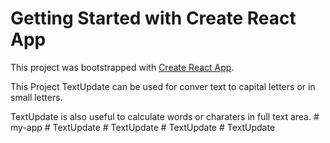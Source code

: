 # Getting Started with Create React App

This project was bootstrapped with [Create React App](https://github.com/facebook/create-react-app).

This Project TextUpdate can be used for conver text to capital letters or in small letters.

TextUpdate is also useful to calculate words or charaters in full text area. 
#   m y - a p p  
 #   T e x t U p d a t e  
 #   T e x t U p d a t e  
 #   T e x t U p d a t e  
 #   T e x t U p d a t e  
 